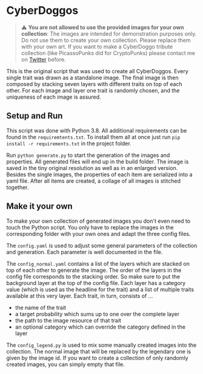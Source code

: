 # CyberDoggos

> :warning: **You are not allowed to use the provided images for your own collection**: The images are intended for demonstration purposes only. Do not use them to create your own collection. Please replace them with your own art. If you want to make a CyberDoggo tribute collection (like PicassoPunks did for CryptoPunks) please contact me on [Twitter](https://twitter.com/cyberdoggos) before.

This is the original script that was used to create all CyberDoggos. Every single trait was drawn as a standalone image.
The final image is then composed by stacking seven layers with different traits on top of each other. For each image and 
layer one trait is randomly chosen, and the uniqueness of each image is assured.


## Setup and Run
This script was done with Python 3.8. All additional requirements can be found in the `requiremtents.txt`. 
To install them all at once just run `pip install -r requirements.txt` in the project folder.

Run `python generate.py` to start the generation of the images and properties. All generated files will end up in the 
build folder. The image is saved in the tiny original resolution as well as in an enlarged version. Besides the 
single images, the properties of each item are serialized into a yaml file. After all items are created, a collage of 
all images is stitched together.

## Make it your own
To make your own collection of generated images you don't even need to touch the Python script. You only have to replace 
the images in the corresponding folder with your own ones and adapt the three config files.

The `config.yaml` is used to adjust some general parameters of the collection and generation. Each parameter is 
well documented in the file.

The `config_normal.yaml` contains a list of the layers which are stacked on top of each other to generate the image. 
The order of the layers in the config file corresponds to the stacking order. So make sure to put the background layer 
at the top of the config file. Each layer has a category value (which is used as the headline for the trait) and a list 
of multiple traits available at this very layer. Each trait, in turn, consists of ...
- the name of the trait
- a target probability which sums up to one over the complete layer
- the path to the image resource of that trait
- an optional category which can override the category defined in the layer

The `config_legend.py` is used to mix some manually created images into the collection. The normal image that will be 
replaced by the legendary one is given by the image id. If you want to create a collection of only randomly created 
images, you can simply empty that file.


